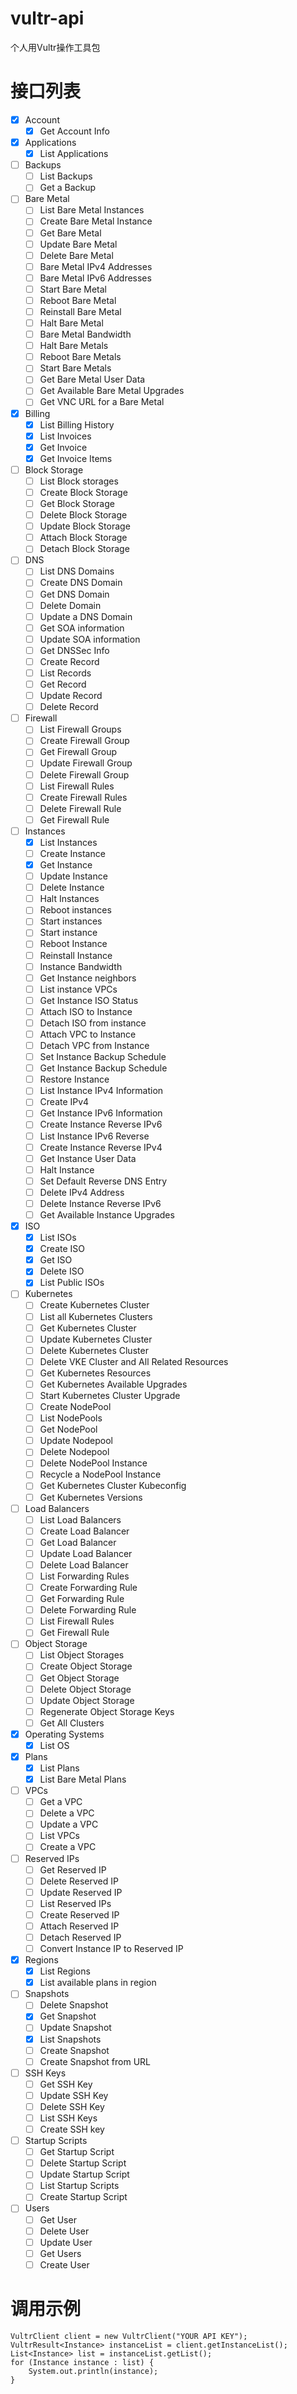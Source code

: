 # vultr-api

个人用Vultr操作工具包

# 接口列表

- [X] Account
    - [X] Get Account Info
- [X] Applications
    - [X] List Applications
- [ ] Backups
    - [ ] List Backups
    - [ ] Get a Backup
- [ ] Bare Metal
    - [ ] List Bare Metal Instances
    - [ ] Create Bare Metal Instance
    - [ ] Get Bare Metal
    - [ ] Update Bare Metal
    - [ ] Delete Bare Metal
    - [ ] Bare Metal IPv4 Addresses
    - [ ] Bare Metal IPv6 Addresses
    - [ ] Start Bare Metal
    - [ ] Reboot Bare Metal
    - [ ] Reinstall Bare Metal
    - [ ] Halt Bare Metal
    - [ ] Bare Metal Bandwidth
    - [ ] Halt Bare Metals
    - [ ] Reboot Bare Metals
    - [ ] Start Bare Metals
    - [ ] Get Bare Metal User Data
    - [ ] Get Available Bare Metal Upgrades
    - [ ] Get VNC URL for a Bare Metal
- [X] Billing
    - [X] List Billing History
    - [X] List Invoices
    - [X] Get Invoice
    - [X] Get Invoice Items
- [ ] Block Storage
    - [ ] List Block storages
    - [ ] Create Block Storage
    - [ ] Get Block Storage
    - [ ] Delete Block Storage
    - [ ] Update Block Storage
    - [ ] Attach Block Storage
    - [ ] Detach Block Storage
- [ ] DNS
    - [ ] List DNS Domains
    - [ ] Create DNS Domain
    - [ ] Get DNS Domain
    - [ ] Delete Domain
    - [ ] Update a DNS Domain
    - [ ] Get SOA information
    - [ ] Update SOA information
    - [ ] Get DNSSec Info
    - [ ] Create Record
    - [ ] List Records
    - [ ] Get Record
    - [ ] Update Record
    - [ ] Delete Record
- [ ] Firewall
    - [ ] List Firewall Groups
    - [ ] Create Firewall Group
    - [ ] Get Firewall Group
    - [ ] Update Firewall Group
    - [ ] Delete Firewall Group
    - [ ] List Firewall Rules
    - [ ] Create Firewall Rules
    - [ ] Delete Firewall Rule
    - [ ] Get Firewall Rule
- [ ] Instances
    - [X] List Instances
    - [ ] Create Instance
    - [X] Get Instance
    - [ ] Update Instance
    - [ ] Delete Instance
    - [ ] Halt Instances
    - [ ] Reboot instances
    - [ ] Start instances
    - [ ] Start instance
    - [ ] Reboot Instance
    - [ ] Reinstall Instance
    - [ ] Instance Bandwidth
    - [ ] Get Instance neighbors
    - [ ] List instance VPCs
    - [ ] Get Instance ISO Status
    - [ ] Attach ISO to Instance
    - [ ] Detach ISO from instance
    - [ ] Attach VPC to Instance
    - [ ] Detach VPC from Instance
    - [ ] Set Instance Backup Schedule
    - [ ] Get Instance Backup Schedule
    - [ ] Restore Instance
    - [ ] List Instance IPv4 Information
    - [ ] Create IPv4
    - [ ] Get Instance IPv6 Information
    - [ ] Create Instance Reverse IPv6
    - [ ] List Instance IPv6 Reverse
    - [ ] Create Instance Reverse IPv4
    - [ ] Get Instance User Data
    - [ ] Halt Instance
    - [ ] Set Default Reverse DNS Entry
    - [ ] Delete IPv4 Address
    - [ ] Delete Instance Reverse IPv6
    - [ ] Get Available Instance Upgrades
- [X] ISO
    - [X] List ISOs
    - [X] Create ISO
    - [X] Get ISO
    - [X] Delete ISO
    - [X] List Public ISOs
- [ ] Kubernetes
    - [ ] Create Kubernetes Cluster
    - [ ] List all Kubernetes Clusters
    - [ ] Get Kubernetes Cluster
    - [ ] Update Kubernetes Cluster
    - [ ] Delete Kubernetes Cluster
    - [ ] Delete VKE Cluster and All Related Resources
    - [ ] Get Kubernetes Resources
    - [ ] Get Kubernetes Available Upgrades
    - [ ] Start Kubernetes Cluster Upgrade
    - [ ] Create NodePool
    - [ ] List NodePools
    - [ ] Get NodePool
    - [ ] Update Nodepool
    - [ ] Delete Nodepool
    - [ ] Delete NodePool Instance
    - [ ] Recycle a NodePool Instance
    - [ ] Get Kubernetes Cluster Kubeconfig
    - [ ] Get Kubernetes Versions
- [ ] Load Balancers
    - [ ] List Load Balancers
    - [ ] Create Load Balancer
    - [ ] Get Load Balancer
    - [ ] Update Load Balancer
    - [ ] Delete Load Balancer
    - [ ] List Forwarding Rules
    - [ ] Create Forwarding Rule
    - [ ] Get Forwarding Rule
    - [ ] Delete Forwarding Rule
    - [ ] List Firewall Rules
    - [ ] Get Firewall Rule
- [ ] Object Storage
    - [ ] List Object Storages
    - [ ] Create Object Storage
    - [ ] Get Object Storage
    - [ ] Delete Object Storage
    - [ ] Update Object Storage
    - [ ] Regenerate Object Storage Keys
    - [ ] Get All Clusters
- [X] Operating Systems
    - [X] List OS
- [X] Plans
    - [X] List Plans
    - [X] List Bare Metal Plans
- [ ] VPCs
    - [ ] Get a VPC
    - [ ] Delete a VPC
    - [ ] Update a VPC
    - [ ] List VPCs
    - [ ] Create a VPC
- [ ] Reserved IPs
    - [ ] Get Reserved IP
    - [ ] Delete Reserved IP
    - [ ] Update Reserved IP
    - [ ] List Reserved IPs
    - [ ] Create Reserved IP
    - [ ] Attach Reserved IP
    - [ ] Detach Reserved IP
    - [ ] Convert Instance IP to Reserved IP
- [X] Regions
    - [X] List Regions
    - [X] List available plans in region
- [ ] Snapshots
    - [ ] Delete Snapshot
    - [X] Get Snapshot
    - [ ] Update Snapshot
    - [X] List Snapshots
    - [ ] Create Snapshot
    - [ ] Create Snapshot from URL
- [ ] SSH Keys
    - [ ] Get SSH Key
    - [ ] Update SSH Key
    - [ ] Delete SSH Key
    - [ ] List SSH Keys
    - [ ] Create SSH key
- [ ] Startup Scripts
    - [ ] Get Startup Script
    - [ ] Delete Startup Script
    - [ ] Update Startup Script
    - [ ] List Startup Scripts
    - [ ] Create Startup Script
- [ ] Users
    - [ ] Get User
    - [ ] Delete User
    - [ ] Update User
    - [ ] Get Users
    - [ ] Create User

# 调用示例

```
VultrClient client = new VultrClient("YOUR API KEY");
VultrResult<Instance> instanceList = client.getInstanceList();
List<Instance> list = instanceList.getList();
for (Instance instance : list) {
    System.out.println(instance);
}
```